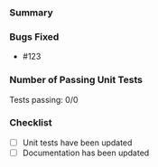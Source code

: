 ### Summary
<!-- Please include a summary of the changes made. -->

### Bugs Fixed
<!-- List any bugs that were fixed with this PR. -->
- #123

### Number of Passing Unit Tests
<!-- Provide the number of unit tests that are passing with this PR. -->
Tests passing: 0/0

### Checklist
- [ ] Unit tests have been updated
- [ ] Documentation has been updated
